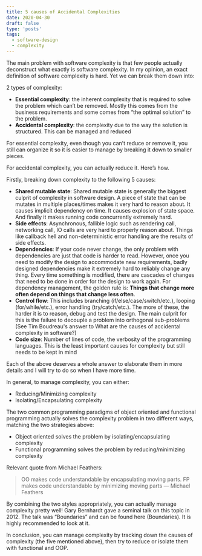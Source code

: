 ```yaml
---
title: 5 causes of Accidental Complexities
date: 2020-04-30
draft: false
type: 'posts'
tags:
  - software-design
  - complexity
---
```


The main problem with software complexity is that few people actually deconstruct what exactly is software complexity. In my opinion, an exact definition of software complexity is hard. Yet we can break them down into:

2 types of complexity:

* **Essential complexity**: the inherent complexity that is required to solve the problem which can’t be removed. Mostly this comes from the business requirements and some comes from “the optimal solution” to the problem.
* **Accidental complexity**: the complexity due to the way the solution is structured. This can be managed and reduced

For essential complexity, even though you can’t reduce or remove it, you still can organize it so it is easier to manage by breaking it down to smaller pieces.

For accidental complexity, you can actually reduce it. Here’s how.

Firstly, breaking down complexity to the following 5 causes:

* **Shared mutable state**: Shared mutable state is generally the biggest culprit of complexity in software design. A piece of state that can be mutates in multiple places/times makes it very hard to reason about. It causes implicit dependency on time. It causes explosion of state space. And finally it makes running code concurrently extremely hard.
* **Side effects**: Asynchronous, fallible logic such as rendering call, networking call, IO calls are very hard to properly reason about. Things like callback hell and non-deterministic error handling are the results of side effects.
* **Dependencies**: If your code never change, the only problem with dependencies are just that code is harder to read. However, once you need to modify the design to accommodate new requirements, badly designed dependencies make it extremely hard to reliably change any thing. Every time something is modified, there are cascades of changes that need to be done in order for the design to work again. For dependency management, the golden rule is: **Things that change more often depend on things that change less often**.
* **Control flow**: This includes branching (if/else/case/switch/etc.), looping (for/while/etc.), error handling (try/catch/etc.). The more of these, the harder it is to reason, debug and test the design. The main culprit for this is the failure to decouple a problem into orthogonal sub-problems (See Tim Boudreau's answer to What are the causes of accidental complexity in software?)
* **Code size**: Number of lines of code, the verbosity of the programming languages. This is the least important causes for complexity but still needs to be kept in mind

Each of the above deserves a whole answer to elaborate them in more details and I will try to do so when I have more time.

In general, to manage complexity, you can either:

* Reducing/Minimizing complexity
* Isolating/Encapsulating complexity

The two common programming paradigms of object oriented and functional programming actually solves the complexity problem in two different ways, matching the two strategies above:

* Object oriented solves the problem by isolating/encapsulating complexity
* Functional programming solves the problem by reducing/minimizing complexity

Relevant quote from Michael Feathers:

> OO makes code understandable by encapsulating moving parts. FP makes code understandable by minimizing moving parts — Michael Feathers

By combining the two styles appropriately, you can actually manage complexity pretty well! Gary Bernhardt gave a seminal talk on this topic in 2012. The talk was “Boundaries” and can be found here (Boundaries). It is highly recommended to look at it.

In conclusion, you can manage complexity by tracking down the causes of complexity (the five mentioned above), then try to reduce or isolate them with functional and OOP.

